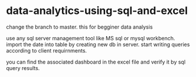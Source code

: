 # data-analytics-using-sql-and-excel
change the branch to master.
this for begginer data analysis 

 use any sql server management tool like MS sql or mysql workbench.
 import the date into table by creating new db in server.
 start writing queries according to client requirnments.

  you can find the associated dashboard in the excel file and verify it by sql query results.
